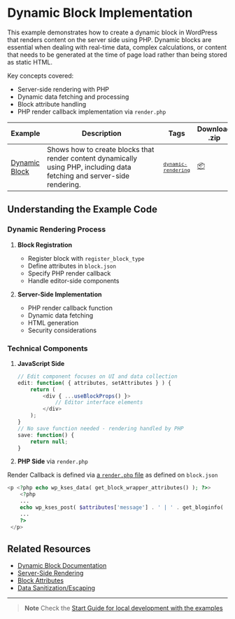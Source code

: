# Dynamic Block Implementation

This example demonstrates how to create a dynamic block in WordPress that renders content on the server side using PHP. Dynamic blocks are essential when dealing with real-time data, complex calculations, or content that needs to be generated at the time of page load rather than being stored as static HTML.

Key concepts covered:

-   Server-side rendering with PHP
-   Dynamic data fetching and processing
-   Block attribute handling
-   PHP render callback implementation via `render.php`

<!-- Please, do not remove these @TABLE EXAMPLES BEGIN and @TABLE EXAMPLES END comments or modify the table inside. This table is automatically generated from the data at _data/examples.json and _data/tags.json -->
<!-- @TABLE EXAMPLES BEGIN -->

| Example                                                                                                          | <span style="display: inline-block; width:250px">Description</span>                                                      | Tags                                                                                                                                       | Download .zip                                                                                                                                                                                                          | Live Demo                                                                                                                                                                                                                                                                                                                                        |
| ---------------------------------------------------------------------------------------------------------------- | ------------------------------------------------------------------------------------------------------------------------ | ------------------------------------------------------------------------------------------------------------------------------------------ | ---------------------------------------------------------------------------------------------------------------------------------------------------------------------------------------------------------------------- | ------------------------------------------------------------------------------------------------------------------------------------------------------------------------------------------------------------------------------------------------------------------------------------------------------------------------------------------------ |
| [Dynamic Block](https://github.com/juanma-wp/block-development-examples/tree/trunk/plugins/dynamic-block-b0bce7) | Shows how to create blocks that render content dynamically using PHP, including data fetching and server-side rendering. | <small><code><a href="https://juanma-wp.github.io/block-development-examples/?tags=dynamic-rendering">dynamic-rendering</a></code></small> | [📦](https://github.com/juanma-wp/block-development-examples/releases/download/latest/dynamic-block-b0bce7.zip 'Install the plugin on any WordPress site using this zip and activate it to see the example in action') | [![](https://raw.githubusercontent.com/juanma-wp/block-development-examples/trunk/_assets/icon-wp.svg)](https://playground.wordpress.net/?blueprint-url=https://raw.githubusercontent.com/juanma-wp/block-development-examples/trunk/plugins/dynamic-block-b0bce7/_playground/blueprint.json 'Click here to access a live demo of this example') |

<!-- @TABLE EXAMPLES END -->

## Understanding the Example Code

### Dynamic Rendering Process

1. **Block Registration**

    - Register block with `register_block_type`
    - Define attributes in `block.json`
    - Specify PHP render callback
    - Handle editor-side components

2. **Server-Side Implementation**
    - PHP render callback function
    - Dynamic data fetching
    - HTML generation
    - Security considerations

### Technical Components

1. **JavaScript Side**

    ```javascript
    // Edit component focuses on UI and data collection
    edit: function( { attributes, setAttributes } ) {
        return (
            <div { ...useBlockProps() }>
                // Editor interface elements
            </div>
        );
    }
    // No save function needed - rendering handled by PHP
    save: function() {
        return null;
    }
    ```

2. **PHP Side** via `render.php`

Render Callback is defined via [a `render.php` file](https://make.wordpress.org/core/2022/10/12/block-api-changes-in-wordpress-6-1/) as defined on `block.json`

```php
<p <?php echo wp_kses_data( get_block_wrapper_attributes() ); ?>>
    <?php
    ...
    echo wp_kses_post( $attributes['message'] . ' | ' . get_bloginfo( 'name' ) );
    ...
    ?>
 </p>
```

## Related Resources

-   [Dynamic Block Documentation](https://developer.wordpress.org/block-editor/how-to-guides/block-tutorial/creating-dynamic-blocks/)
-   [Server-Side Rendering](https://developer.wordpress.org/block-editor/how-to-guides/block-tutorial/block-attributes-and-server-side-rendering/)
-   [Block Attributes](https://developer.wordpress.org/block-editor/reference-guides/block-api/block-attributes/)
-   [Data Sanitization/Escaping](https://developer.wordpress.org/plugins/security/securing-output/)

---

> **Note**
> Check the [Start Guide for local development with the examples](https://github.com/juanma-wp/block-development-examples/wiki/Examples#start-guide-for-local-development-with-the-examples)

```

```
